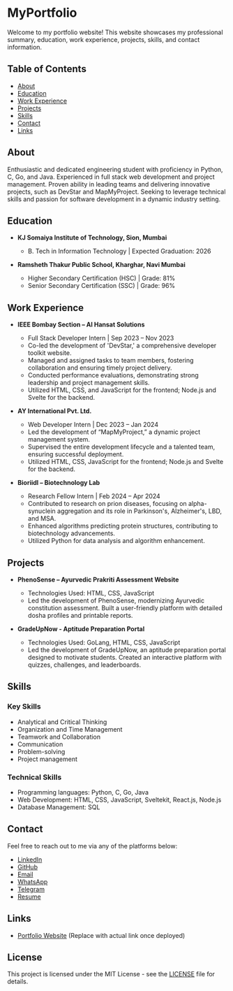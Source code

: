 # MyPortfolio

Welcome to my portfolio website! This website showcases my professional summary, education, work experience, projects, skills, and contact information.

## Table of Contents

- [About](#about)
- [Education](#education)
- [Work Experience](#work-experience)
- [Projects](#projects)
- [Skills](#skills)
- [Contact](#contact)
- [Links](#links)

## About

Enthusiastic and dedicated engineering student with proficiency in Python, C, Go, and Java. Experienced in full stack web development and project management. Proven ability in leading teams and delivering innovative projects, such as DevStar and MapMyProject. Seeking to leverage technical skills and passion for software development in a dynamic industry setting.

## Education

- **KJ Somaiya Institute of Technology, Sion, Mumbai**

  - B. Tech in Information Technology | Expected Graduation: 2026

- **Ramsheth Thakur Public School, Kharghar, Navi Mumbai**
  - Higher Secondary Certification (HSC) | Grade: 81%
  - Senior Secondary Certification (SSC) | Grade: 96%

## Work Experience

- **IEEE Bombay Section – Al Hansat Solutions**

  - Full Stack Developer Intern | Sep 2023 – Nov 2023
  - Co-led the development of 'DevStar,' a comprehensive developer toolkit website.
  - Managed and assigned tasks to team members, fostering collaboration and ensuring timely project delivery.
  - Conducted performance evaluations, demonstrating strong leadership and project management skills.
  - Utilized HTML, CSS, and JavaScript for the frontend; Node.js and Svelte for the backend.

- **AY International Pvt. Ltd.**

  - Web Developer Intern | Dec 2023 – Jan 2024
  - Led the development of “MapMyProject,” a dynamic project management system.
  - Supervised the entire development lifecycle and a talented team, ensuring successful deployment.
  - Utilized HTML, CSS, JavaScript for the frontend; Node.js and Svelte for the backend.

- **Bioriidl – Biotechnology Lab**
  - Research Fellow Intern | Feb 2024 – Apr 2024
  - Contributed to research on prion diseases, focusing on alpha-synuclein aggregation and its role in Parkinson's, Alzheimer's, LBD, and MSA.
  - Enhanced algorithms predicting protein structures, contributing to biotechnology advancements.
  - Utilized Python for data analysis and algorithm enhancement.

## Projects

- **PhenoSense – Ayurvedic Prakriti Assessment Website**

  - Technologies Used: HTML, CSS, JavaScript
  - Led the development of PhenoSense, modernizing Ayurvedic constitution assessment. Built a user-friendly platform with detailed dosha profiles and printable reports.

- **GradeUpNow - Aptitude Preparation Portal**
  - Technologies Used: GoLang, HTML, CSS, JavaScript
  - Led the development of GradeUpNow, an aptitude preparation portal designed to motivate students. Created an interactive platform with quizzes, challenges, and leaderboards.

## Skills

### Key Skills

- Analytical and Critical Thinking
- Organization and Time Management
- Teamwork and Collaboration
- Communication
- Problem-solving
- Project management

### Technical Skills

- Programming languages: Python, C, Go, Java
- Web Development: HTML, CSS, JavaScript, Sveltekit, React.js, Node.js
- Database Management: SQL

## Contact

Feel free to reach out to me via any of the platforms below:

- [LinkedIn](https://www.linkedin.com/in/abdurrahmanshkh/)
- [GitHub](https://github.com/abdurrahmanshkh)
- [Email](mailto:as31@somaiya.edu)
- [WhatsApp](https://api.whatsapp.com/send?phone=919653332540)
- [Telegram](https://t.me/abdurrahmanshkh)
- [Resume](https://somaiya0-my.sharepoint.com/:b:/g/personal/as31_somaiya_edu/EVAiSyh5Wa9CiYXg-Nl5HA8BBOzgPv-1O1WuowxGRUNW0Q)

## Links

- [Portfolio Website](https://abdurrahmanshkh.pages.dev) (Replace with actual link once deployed)

## License

This project is licensed under the MIT License - see the [LICENSE](LICENSE) file for details.
